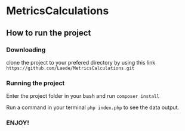 # MetricsCalculations

## How to run the project

### Downloading

clone the project to your prefered directory 
by using this link `https://github.com/Laede/MetricsCalculations.git`

### Running the project

Enter the project folder in your bash and run `composer install`

Run a command in your terminal `php index.php` to see the data output. 

###  ENJOY!
